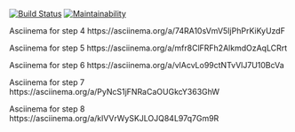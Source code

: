 [![Build Status](https://travis-ci.org/mitry1974/project-lvl1-s504.svg?branch=master)](https://travis-ci.org/mitry1974/project-lvl1-s504)
[![Maintainability](https://api.codeclimate.com/v1/badges/b1cdd2235e903d57417d/maintainability)](https://codeclimate.com/github/mitry1974/project-lvl1-s504/maintainability)

<p>Asciinema for step 4 https://asciinema.org/a/74RA10sVmV5IjPhPrKiKyUzdF</p>
<p>Asciinema for step 5 https://asciinema.org/a/mfr8ClFRFh2AlkmdOzAqLCRrt</p>
<p>Asciinema for step 6 https://asciinema.org/a/vlAcvLo99ctNTvVlJ7U10BcVa</p>
<p>Asciinema for step 7 https://asciinema.org/a/PyNcS1jFNRaCaOUGkcY363GhW</p>
<p>Asciinema for step 8 https://asciinema.org/a/klVVrWySKJLOJQ84L97q7Gm9R</p>

